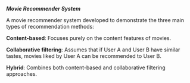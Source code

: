 ***Movie Recommender System***

A movie recommender system developed to demonstrate the three main types of recommendation methods:

**Content-based**: Focuses purely on the content features of movies.

**Collaborative filtering**: Assumes that if User A and User B have similar tastes, movies liked by User A can be recommended to User B.

**Hybrid**: Combines both content-based and collaborative filtering approaches.
